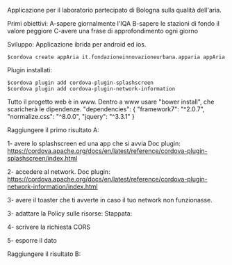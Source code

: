 Applicazione per il laboratorio partecipato di Bologna sulla qualità dell'aria.

Primi obiettivi:
A-sapere giornalmente l'IQA
B-sapere le stazioni di fondo il valore peggiore
C-avere una frase di approfondimento ogni giorno


Sviluppo:
Applicazione ibrida per android ed ios.

    $cordova create appAria it.fondazioneinnovazioneurbana.apparia appAria

Plugin installati:

    $cordova plugin add cordova-plugin-splashscreen
    $cordova plugin add cordova-plugin-network-information

Tutto il progetto web è in www. Dentro a www usare "bower install", che scaricherà le dipendenze.
"dependencies": {
    "framework7": "^2.0.7",
    "normalize.css": "^8.0.0",
    "jquery": "^3.3.1"
  }

Raggiungere il primo risultato A:

1- avere lo splashscreen ed una app che si avvia
Doc plugin: https://cordova.apache.org/docs/en/latest/reference/cordova-plugin-splashscreen/index.html

2- accedere al network.
Doc plugin: https://cordova.apache.org/docs/en/latest/reference/cordova-plugin-network-information/index.html

3- avere il toaster che ti avverte in caso il tuo network non funzionasse.

3- adattare la Policy sulle risorse:
Stappata:
 <meta http-equiv="Content-Security-Policy" content="default-src * 'self' data: gap: https://ssl.gstatic.com 'unsafe-eval'; style-src 'self' 'unsafe-inline'; media-src *; img-src 'self' data: content:;">

4- scrivere la richiesta CORS

5- esporre il dato

Raggiungere il risultato B:

